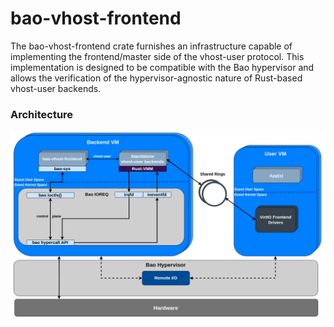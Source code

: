 # bao-vhost-frontend

The bao-vhost-frontend crate furnishes an infrastructure capable of implementing the frontend/master side of the vhost-user protocol. This implementation is designed to be compatible with the Bao hypervisor and allows the verification of the hypervisor-agnostic nature of Rust-based vhost-user backends.

### Architecture

<p align="center">
    <img src=".images/architecture.png" width="800", title="Architecture">
</p>